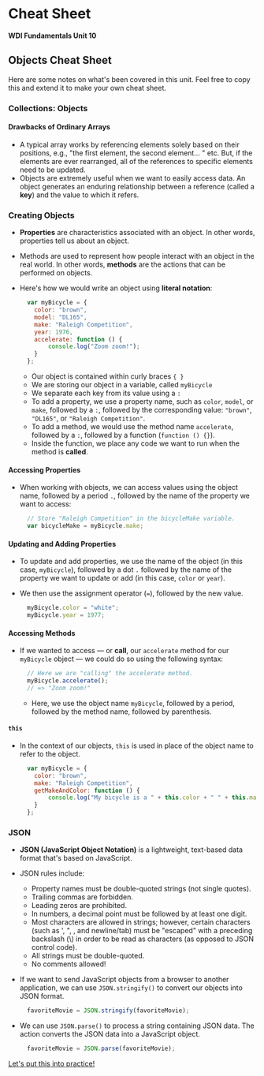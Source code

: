 # Cheat Sheet

**WDI Fundamentals Unit 10**

## Objects Cheat Sheet

Here are some notes on what's been covered in this unit. Feel free to copy this and extend it to make your own cheat sheet.

### Collections: Objects

#### Drawbacks of Ordinary Arrays

* A typical array works by referencing elements solely based on their positions, e.g., "the first element, the second element... " etc. But, if the elements are ever rearranged, all of the references to specific elements need to be updated.
* Objects are extremely useful when we want to easily access data. An object generates an enduring relationship between a reference \(called a **key**\) and the value to which it refers.

### Creating Objects

* **Properties** are characteristics associated with an object. In other words, properties tell us about an object.
* Methods are used to represent how people interact with an object in the real world. In other words, **methods** are the actions that can be performed on objects.
* Here's how we would write an object using **literal notation**:

  ```javascript
    var myBicycle = {
      color: "brown",
      model: "DL165",
      make: "Raleigh Competition",
      year: 1976,
      accelerate: function () {
          console.log("Zoom zoom!");
      }
    };
  ```

  * Our object is contained within curly braces `{ }`
  * We are storing our object in a variable, called `myBicycle`
  * We separate each key from its value using a `:`
  * To add a property, we use a property name, such as `color`, `model`, or `make`, followed by a `:`, followed by the corresponding value: `"brown"`, `"DL165"`, or `"Raleigh Competition"`.
  * To add a method, we would use the method name `accelerate`, followed by a `:`, followed by a function \(`function () {}`\).
  * Inside the function, we place any code we want to run when the method is **called**.

#### Accessing Properties

* When working with objects, we can access values using the object name, followed by a period `.`, followed by the name of the property we want to access:

  ```javascript
    // Store "Raleigh Competition" in the bicycleMake variable.
    var bicycleMake = myBicycle.make;
  ```

#### Updating and Adding Properties

* To update and add properties, we use the name of the object \(in this case, `myBicycle`\), followed by a dot `.` followed by the name of the property we want to update or add \(in this case, `color` or `year`\).
* We then use the assignment operator \(`=`\), followed by the new value.

  ```javascript
    myBicycle.color = "white";
    myBicycle.year = 1977;
  ```

#### Accessing Methods

* If we wanted to access — or **call**, our `accelerate` method for our `myBicycle` object — we could do so using the following syntax:

  ```javascript
    // Here we are "calling" the accelerate method.
    myBicycle.accelerate(); 
    // => "Zoom zoom!"
  ```

  * Here, we use the object name `myBicycle`, followed by a period, followed by the method name, followed by parenthesis.

#### `this`

* In the context of our objects, `this` is used in place of the object name to refer to the object.

  ```javascript
    var myBicycle = {
      color: "brown",
      make: "Raleigh Competition",
      getMakeAndColor: function () {
          console.log("My bicycle is a " + this.color + " " + this.make);
      }
    };
  ```

### JSON

* **JSON \(JavaScript Object Notation\)** is a lightweight, text-based data format that's based on JavaScript.
* JSON rules include:
  * Property names must be double-quoted strings \(not single quotes\).
  * Trailing commas are forbidden.
  * Leading zeros are prohibited.
  * In numbers, a decimal point must be followed by at least one digit.
  * Most characters are allowed in strings; however, certain characters \(such as ', ", \, and newline/tab\) must be "escaped" with a preceding backslash \(\\) in order to be read as characters \(as opposed to JSON control code\).
  * All strings must be double-quoted.
  * No comments allowed!
* If we want to send JavaScript objects from a browser to another application, we can use `JSON.stringify()` to convert our objects into JSON format.

  ```javascript
    favoriteMovie = JSON.stringify(favoriteMovie);
  ```

* We can use `JSON.parse()` to process a string containing JSON data. The action converts the JSON data into a JavaScript object.

  ```javascript
    favoriteMovie = JSON.parse(favoriteMovie);
  ```

[Let's put this into practice!](objects-assignment.md)

